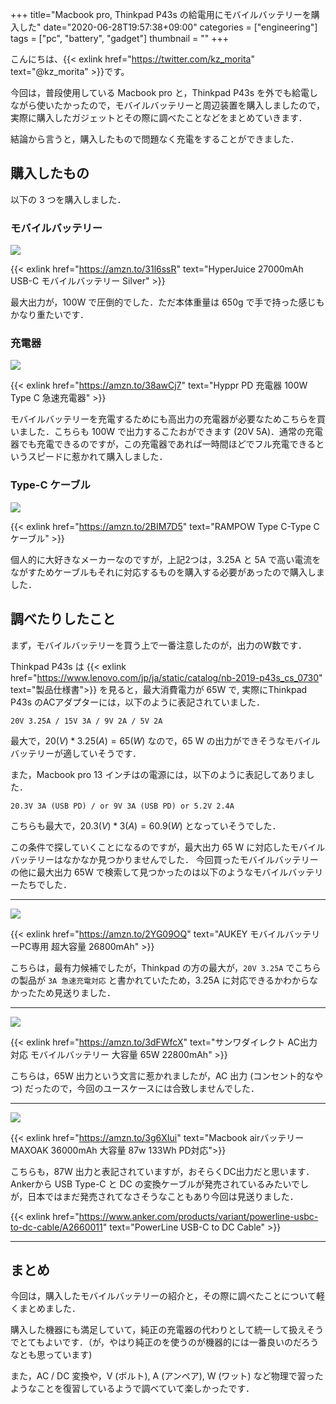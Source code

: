 +++
title="Macbook pro, Thinkpad P43s の給電用にモバイルバッテリーを購入した"
date="2020-06-28T19:57:38+09:00"
categories = ["engineering"]
tags = ["pc", "battery", "gadget"]
thumbnail = ""
+++

こんにちは、{{< exlink href="https://twitter.com/kz_morita" text="@kz_morita" >}}です。

今回は，普段使用している Macbook pro と，Thinkpad P43s を外でも給電しながら使いたかったので，モバイルバッテリーと周辺装置を購入しましたので，実際に購入したガジェットとその際に調べたことなどをまとめていきます．

結論から言うと，購入したもので問題なく充電をすることができました．

## 購入したもの

以下の 3 つを購入しました．

### モバイルバッテリー

<a href="https://www.amazon.co.jp/gp/product/B07YKHL7W2/ref=as_li_ss_il?ie=UTF8&linkCode=li2&tag=foresta04-22&linkId=84e8afa6a42bc0cfb2dd016a4886badb&language=ja_JP" target="_blank"><img border="0" src="//ws-fe.amazon-adsystem.com/widgets/q?_encoding=UTF8&ASIN=B07YKHL7W2&Format=_SL160_&ID=AsinImage&MarketPlace=JP&ServiceVersion=20070822&WS=1&tag=foresta04-22&language=ja_JP" ></a><img src="https://ir-jp.amazon-adsystem.com/e/ir?t=foresta04-22&language=ja_JP&l=li2&o=9&a=B07YKHL7W2" width="1" height="1" border="0" alt="" style="border:none !important; margin:0px !important;" />

{{< exlink href="https://amzn.to/31l6ssR" text="HyperJuice 27000mAh USB-C モバイルバッテリー Silver" >}}

最大出力が，100W で圧倒的でした．ただ本体重量は 650g で手で持った感じもかなり重たいです．

### 充電器

<a href="https://www.amazon.co.jp/gp/product/B07FSM5LKW/ref=as_li_ss_il?ie=UTF8&psc=1&linkCode=li2&tag=foresta04-22&linkId=684dfe1788168198dcd012790040b768&language=ja_JP" target="_blank"><img border="0" src="//ws-fe.amazon-adsystem.com/widgets/q?_encoding=UTF8&ASIN=B07FSM5LKW&Format=_SL160_&ID=AsinImage&MarketPlace=JP&ServiceVersion=20070822&WS=1&tag=foresta04-22&language=ja_JP" ></a><img src="https://ir-jp.amazon-adsystem.com/e/ir?t=foresta04-22&language=ja_JP&l=li2&o=9&a=B07FSM5LKW" width="1" height="1" border="0" alt="" style="border:none !important; margin:0px !important;" />

{{< exlink href="https://amzn.to/38awCj7" text="Hyppr PD 充電器 100W Type C 急速充電器" >}}

モバイルバッテリーを充電するためにも高出力の充電器が必要なためこちらを買いました．こちらも 100W で出力するこたおができます (20V 5A)．通常の充電器でも充電できるのですが，この充電器であれば一時間ほどでフル充電できるというスピードに惹かれて購入しました．

### Type-C ケーブル

<a href="https://www.amazon.co.jp/gp/product/B0827KJ6DY/ref=as_li_ss_il?ie=UTF8&psc=1&linkCode=li2&tag=foresta04-22&linkId=e5e3f00d074aad2bf24437fe45b46969&language=ja_JP" target="_blank"><img border="0" src="//ws-fe.amazon-adsystem.com/widgets/q?_encoding=UTF8&ASIN=B0827KJ6DY&Format=_SL160_&ID=AsinImage&MarketPlace=JP&ServiceVersion=20070822&WS=1&tag=foresta04-22&language=ja_JP" ></a><img src="https://ir-jp.amazon-adsystem.com/e/ir?t=foresta04-22&language=ja_JP&l=li2&o=9&a=B0827KJ6DY" width="1" height="1" border="0" alt="" style="border:none !important; margin:0px !important;" />

{{< exlink href="https://amzn.to/2BIM7D5" text="RAMPOW Type C-Type C ケーブル" >}}


個人的に大好きなメーカーなのですが，上記2つは，3.25A と 5A で高い電流をながすためケーブルもそれに対応するものを購入する必要があったので購入しました．

## 調べたりしたこと

まず，モバイルバッテリーを買う上で一番注意したのが，出力のW数です．

Thinkpad P43s は {{< exlink href="https://www.lenovo.com/jp/ja/static/catalog/nb-2019-p43s_cs_0730" text="製品仕様書">}} を見ると，最大消費電力が 65W で, 実際にThinkpad P43s のACアダプターには，以下のように表記されていました．

```
20V 3.25A / 15V 3A / 9V 2A / 5V 2A
```

最大で，$20 (V) * 3.25 (A) = 65(W)$ なので，65 W の出力ができそうなモバイルバッテリーが適していそうです．

また，Macbook pro 13 インチはの電源には，以下のように表記してありました．

```
20.3V 3A (USB PD) / or 9V 3A (USB PD) or 5.2V 2.4A
```

こちらも最大で，$20.3 (V) * 3 (A) = 60.9(W)$ となっていそうでした．

この条件で探していくことになるのですが，最大出力 65 W に対応したモバイルバッテリーはなかなか見つかりませんでした．
今回買ったモバイルバッテリーの他に最大出力 65W で検索して見つかったのは以下のようなモバイルバッテリーたちでした．

--- 
<a href="https://www.amazon.co.jp/AUKEY-%E3%83%A2%E3%83%90%E3%82%A4%E3%83%AB%E3%83%90%E3%83%83%E3%83%86%E3%83%AA%E3%83%BCPC%E5%B0%82%E7%94%A8-26800mAh-Delivery-3A%E6%80%A5%E9%80%9F%E5%85%85%E9%9B%BB%E5%AF%BE%E5%BF%9C/dp/B086B8W5BF/ref=as_li_ss_il?ie=UTF8&linkCode=li2&tag=foresta04-22&linkId=64f555ba8426039d7480cfc1fb643060&language=ja_JP" target="_blank"><img border="0" src="//ws-fe.amazon-adsystem.com/widgets/q?_encoding=UTF8&ASIN=B086B8W5BF&Format=_SL160_&ID=AsinImage&MarketPlace=JP&ServiceVersion=20070822&WS=1&tag=foresta04-22&language=ja_JP" ></a><img src="https://ir-jp.amazon-adsystem.com/e/ir?t=foresta04-22&language=ja_JP&l=li2&o=9&a=B086B8W5BF" width="1" height="1" border="0" alt="" style="border:none !important; margin:0px !important;" />

{{< exlink href="https://amzn.to/2YG09OQ" text="AUKEY モバイルバッテリーPC専用 超大容量 26800mAh" >}}


こちらは，最有力候補でしたが，Thinkpad の方の最大が，`20V 3.25A` でこちらの製品が `3A 急速充電対応` と書かれていたため，3.25A に対応できるかわからなかったため見送りました．

---

<a href="https://www.amazon.co.jp/%E3%82%B5%E3%83%B3%E3%83%AF%E3%83%80%E3%82%A4%E3%83%AC%E3%82%AF%E3%83%88-%E3%83%A2%E3%83%90%E3%82%A4%E3%83%AB%E3%83%90%E3%83%83%E3%83%86%E3%83%AA%E3%83%BC-22800mAh-%E3%83%8E%E3%83%BC%E3%83%88%E3%83%91%E3%82%BD%E3%82%B3%E3%83%B3%E5%AF%BE%E5%BF%9C-700-BTL035/dp/B07K1XQXC4/ref=as_li_ss_il?__mk_ja_JP=%E3%82%AB%E3%82%BF%E3%82%AB%E3%83%8A&dchild=1&keywords=%E3%83%A2%E3%83%90%E3%82%A4%E3%83%AB%E3%83%90%E3%83%83%E3%83%86%E3%83%AA%E3%83%BC+65W&qid=1593350344&sr=8-10&linkCode=li2&tag=foresta04-22&linkId=3b1cc806358f91104c8804c5281ec485&language=ja_JP" target="_blank"><img border="0" src="//ws-fe.amazon-adsystem.com/widgets/q?_encoding=UTF8&ASIN=B07K1XQXC4&Format=_SL160_&ID=AsinImage&MarketPlace=JP&ServiceVersion=20070822&WS=1&tag=foresta04-22&language=ja_JP" ></a><img src="https://ir-jp.amazon-adsystem.com/e/ir?t=foresta04-22&language=ja_JP&l=li2&o=9&a=B07K1XQXC4" width="1" height="1" border="0" alt="" style="border:none !important; margin:0px !important;" />

{{< exlink href="https://amzn.to/3dFWfcX" text="サンワダイレクト AC出力対応 モバイルバッテリー 大容量 65W 22800mAh" >}}

こちらは，65W 出力という文言に惹かれましたが，AC 出力 (コンセント的なやつ) だったので，今回のユースケースには合致しませんでした．

---

<a href="https://www.amazon.co.jp/air%E3%83%90%E3%83%83%E3%83%86%E3%83%AA%E3%83%BC-MAXOAK-%E5%85%85%E9%9B%BB%E7%94%A8%E3%82%B1%E3%83%BC%E3%83%96%E3%83%AB%E4%BB%98%E3%81%8D-TYPE-C%E5%AF%BE%E5%BF%9C%E3%81%AE%E3%83%8E%E3%83%BC%E3%83%88PC-%E3%82%A2%E3%82%A6%E3%83%88%E3%83%89%E3%82%A2%E3%81%AB%E5%A4%A7%E6%B4%BB%E8%BA%8D/dp/B01DNBPV9C/ref=as_li_ss_il?__mk_ja_JP=%E3%82%AB%E3%82%BF%E3%82%AB%E3%83%8A&dchild=1&keywords=%E3%83%A2%E3%83%90%E3%82%A4%E3%83%AB%E3%83%90%E3%83%83%E3%83%86%E3%83%AA%E3%83%BC+65W&qid=1593350344&sr=8-17&linkCode=li2&tag=foresta04-22&linkId=2b098d473d39f0173f526529e5080549&language=ja_JP" target="_blank"><img border="0" src="//ws-fe.amazon-adsystem.com/widgets/q?_encoding=UTF8&ASIN=B01DNBPV9C&Format=_SL160_&ID=AsinImage&MarketPlace=JP&ServiceVersion=20070822&WS=1&tag=foresta04-22&language=ja_JP" ></a><img src="https://ir-jp.amazon-adsystem.com/e/ir?t=foresta04-22&language=ja_JP&l=li2&o=9&a=B01DNBPV9C" width="1" height="1" border="0" alt="" style="border:none !important; margin:0px !important;" />

{{< exlink href="https://amzn.to/3g6XIui" text="Macbook airバッテリー MAXOAK 36000mAh 大容量 87w 133Wh PD対応">}}


こちらも，87W 出力と表記されていますが，おそらくDC出力だと思います．Ankerから USB Type-C と DC の変換ケーブルが発売されているみたいでしが，日本ではまだ発売されてなさそうなこともあり今回は見送りました．

{{< exlink href="https://www.anker.com/products/variant/powerline-usbc-to-dc-cable/A2660011" text="PowerLine USB-C to DC Cable" >}}

---

## まとめ

今回は，購入したモバイルバッテリーの紹介と，その際に調べたことについて軽くまとめました．

購入した機器にも満足していて，純正の充電器の代わりとして統一して扱えそうでとてもよいです．（が，やはり純正のを使うのが機器的には一番良いのだろうなとも思っています)

また，AC / DC 変換や，V (ボルト), A (アンペア), W (ワット) など物理で習ったようなことを復習しているようで調べていて楽しかったです．
